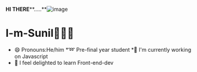**HI THERE****.....**![image](https://user-images.githubusercontent.com/52208411/123121817-1c810380-d463-11eb-8964-5b34ffc2d9c1.png)


# I-m-Sunil🙋🏻‍♂️

* 😄 Pronouns:He/him
*➿ Pre-final year student
*🔰 I'm currently working on Javascript
* 🔭 I feel delighted to learn Front-end-dev

